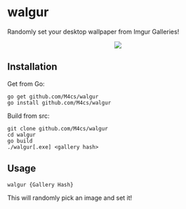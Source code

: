 # walgur
Randomly set your desktop wallpaper from Imgur Galleries!


<p align="center">
  <img src="https://mbcdn.sfo2.digitaloceanspaces.com/walgur.gif">
</p>

## Installation

Get from Go:

```
go get github.com/M4cs/walgur
go install github.com/M4cs/walgur
```

Build from src:

```
git clone github.com/M4cs/walgur
cd walgur
go build
./walgur[.exe] <gallery hash>
```


## Usage

```
walgur {Gallery Hash}
```

This will randomly pick an image and set it!
